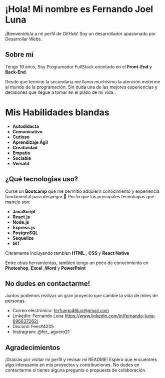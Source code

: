 # ¡Hola! Mi nombre es Fernando Joel Luna 

¡Bienvenido/a a mi perfil de GitHub! Soy un desarrollador apasionado por Desarrollar Webs. 
## Sobre mí

Tengo 19 años, Soy Programador FullStack orientado en el **Front-End** y **Back-End**.

Desde que termine la secundaria me llamo muchisimo la atención meterme al mundo de la programación. Sin duda una de las mejores experiencias y decisiones que llegue a tomar en el plazo de mi vida.. 

# Mis Habilidades blandas

- **Autodidacta**
- **Comunicativo**
- **Curioso**
- **Aprendizaje Ágil**
- **Creatividad**
- **Empatía**
- **Sociable**
- **Versátil**


## ¿Qué tecnologias uso?
Curse un **Bootcamp** que me permitio adquierir conocimiento y experiencia fundamental para despegar  🚀  Por lo que las principales tecnologías que manejo son:

- **JavaScript**
- **React.js**
- **Node.js**
- **Express.js**
- **PostgreSQL**
- **Sequelize**
- **GIT**


Claramente incluyendo tambien **HTML** , **CSS** y **React Native**

Entre otras herramientas, tambien tengo un poco de conocimiento en **Photoshop**, **Excel** ,**Word** y **PowerPoint**

## No dudes en contactarme!

Juntos podemos realizar un gran proyecto que cambie la vida de miles de personas. 

- Correo electrónico: ferfuego46lun@gmail.com
- LinkedIn: Fernando Luna https://www.linkedin.com/in/fernando-luna-696637262/
- Discord: Feer#4205
- Instragram: @fer_.aguero21

## Agradecimientos

¡Gracias por visitar mi perfil y revisar mi README! Espero que encuentres algo interesante en mis proyectos y contribuciones. No dudes en contactarme si tienes alguna pregunta o propuesta de colaboración.
